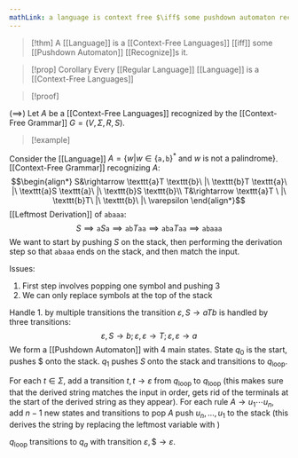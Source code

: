 ```yaml
---
mathLink: a language is context free $\iff$ some pushdown automaton recognizes it
---
```

>[!thm]
>A [[Language]] is a [[Context-Free Languages]] [[iff]] some [[Pushdown Automaton]] [[Recognize]]s it.

>[!prop] Corollary
>Every [[Regular Language]] [[Language]] is a [[Context-Free Languages]]

>[!proof]

($\implies$) Let $A$ be a [[Context-Free Languages]] recognized by the [[Context-Free Grammar]] $G=(V,\Sigma,R,S)$. 





>[!example]

Consider the [[Language]] $A=\{w|w\in\{\texttt{a,b}\}^{*}\text{ and }w \text{ is not a palindrome}\}$. [[Context-Free Grammar]] recognizing $A$: $$\begin{align*}
S&\rightarrow \texttt{a}T \texttt{b}\ |\ \texttt{b}T \texttt{a}\ |\ \texttt{a}S \texttt{a}\ |\ \texttt{b}S \texttt{b}\\
T&\rightarrow \texttt{a}T \ |\ \texttt{b}T\ |\ \texttt{b}\ |\ \varepsilon
\end{align*}$$
[[Leftmost Derivation]] of $\texttt{abaaa}$: $$S\implies \texttt{a}S \texttt{a}\implies \texttt{ab}T \texttt{aa}\implies \texttt{aba}T \texttt{aa}\implies \texttt{abaaa}$$
We want to start by pushing $S$ on the stack, then performing the derivation step so that $\texttt{abaaa}$ ends on the stack, and then match the input.

Issues:
1. First step involves popping one symbol and pushing 3
2. We can only replace symbols at the top of the stack

Handle 1. by multiple transitions the transition $\varepsilon,S \rightarrow aTb$ is handled by three transitions: $$\varepsilon,S \rightarrow b; \varepsilon,\varepsilon \rightarrow T; \varepsilon,\varepsilon \rightarrow a$$
We form a [[Pushdown Automaton]] with 4 main states. State $q_{0}$ is the start, pushes \$ onto the stack. $q_1$ pushes $S$ onto the stack and transitions to $q_\text{loop}$.

For each $t\in \Sigma$, add a transition $t,t \rightarrow \varepsilon$ from $q_\text{loop}$ to $q_\text{loop}$ (this makes sure that the derived string matches the input in order, gets rid of the terminals at the start of the derived string as they appear). For each rule $A \rightarrow u_{1}\cdots u_{n}$, add $n-1$ new states and transitions to pop $A$ push $u_{n},\ldots,u_{1}$ to the stack (this derives the string by replacing the leftmost variable with )

$q_\text{loop}$ transitions to $q_{a}$ with transition $\varepsilon,\$\to\varepsilon$.

